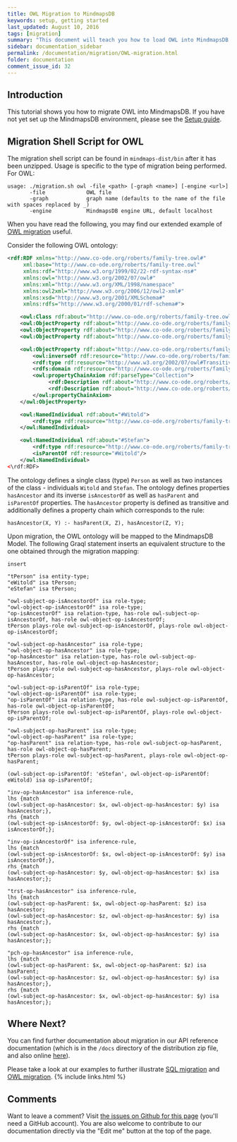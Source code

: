 ```yaml
---
title: OWL Migration to MindmapsDB
keywords: setup, getting started
last_updated: August 10, 2016
tags: [migration]
summary: "This document will teach you how to load OWL into MindmapsDB."
sidebar: documentation_sidebar
permalink: /documentation/migration/OWL-migration.html
folder: documentation
comment_issue_id: 32
---
```


## Introduction
This tutorial shows you how to migrate OWL into MindmapsDB. If you have not yet set up the MindmapsDB environment, please see the [Setup guide](../get-started/setup-guide.html).

## Migration Shell Script for OWL
The migration shell script can be found in `mindmaps-dist/bin` after it has been unzipped. Usage is specific to the type of migration being performed. For OWL:

```
usage: ./migration.sh owl -file <path> [-graph <name>] [-engine <url>]
       -file             OWL file
       -graph            graph name (defaults to the name of the file with spaces replaced by _)
       -engine           MindmapsDB engine URL, default localhost
```

When you have read the following, you may find our extended example of [OWL migration](../examples/OWL-migration.html) useful.

Consider the following OWL ontology:

```xml
<rdf:RDF xmlns="http://www.co-ode.org/roberts/family-tree.owl#"
     xml:base="http://www.co-ode.org/roberts/family-tree.owl"
     xmlns:rdf="http://www.w3.org/1999/02/22-rdf-syntax-ns#"
     xmlns:owl="http://www.w3.org/2002/07/owl#"
     xmlns:xml="http://www.w3.org/XML/1998/namespace"
     xmlns:owl2xml="http://www.w3.org/2006/12/owl2-xml#"
     xmlns:xsd="http://www.w3.org/2001/XMLSchema#"
     xmlns:rdfs="http://www.w3.org/2000/01/rdf-schema#">

    <owl:Class rdf:about="http://www.co-ode.org/roberts/family-tree.owl#Person"/>
    <owl:ObjectProperty rdf:about="http://www.co-ode.org/roberts/family-tree.owl#isAncestorOf"/>
    <owl:ObjectProperty rdf:about="http://www.co-ode.org/roberts/family-tree.owl#isParentOf"/>
    <owl:ObjectProperty rdf:about="http://www.co-ode.org/roberts/family-tree.owl#hasParent"/>

    <owl:ObjectProperty rdf:about="http://www.co-ode.org/roberts/family-tree.owl#hasAncestor">
        <owl:inverseOf rdf:resource="http://www.co-ode.org/roberts/family-tree.owl#isAncestorOf"/>
        <rdf:type rdf:resource="http://www.w3.org/2002/07/owl#TransitiveProperty"/>
        <rdfs:domain rdf:resource="http://www.co-ode.org/roberts/family-tree.owl#Person"/>
        <owl:propertyChainAxiom rdf:parseType="Collection">
             <rdf:Description rdf:about="http://www.co-ode.org/roberts/family-tree.owl#hasParent"/>
             <rdf:Description rdf:about="http://www.co-ode.org/roberts/family-tree.owl#hasAncestor"/>
        </owl:propertyChainAxiom>
    </owl:ObjectProperty>

    <owl:NamedIndividual rdf:about="#Witold">
        <rdf:type rdf:resource="http://www.co-ode.org/roberts/family-tree.owl#Person"/>
    </owl:NamedIndividual>

    <owl:NamedIndividual rdf:about="#Stefan">
        <rdf:type rdf:resource="http://www.co-ode.org/roberts/family-tree.owl#Person"/>
        <isParentOf rdf:resource="#Witold"/>
    </owl:NamedIndividual>
<\rdf:RDF>
```

The ontology defines a single class (type) `Person` as well as two instances of the class - individuals `Witold` and `Stefan`. The ontology defines properties `hasAncestor` and its inverse `isAncestorOf` as well as `hasParent` and `isParentOf` properties. The `hasAncestor` property is defined as transitive and additionally defines a property chain which corresponds to the rule:

```
hasAncestor(X, Y) :- hasParent(X, Z), hasAncestor(Z, Y);
```

Upon migration, the OWL ontology will be mapped to the MindmapsDB Model. The following Graql statement inserts an equivalent structure to the one obtained through the migration mapping:

```graql
insert

"tPerson" isa entity-type;
"eWitold" isa tPerson;
"eStefan" isa tPerson;

"owl-subject-op-isAncestorOf" isa role-type;
"owl-object-op-isAncestorOf" isa role-type;
"op-isAncestorOf" isa relation-type, has-role owl-subject-op-isAncestorOf, has-role owl-object-op-isAncestorOf;
tPerson plays-role owl-subject-op-isAncestorOf, plays-role owl-object-op-isAncestorOf;

"owl-subject-op-hasAncestor" isa role-type;
"owl-object-op-hasAncestor" isa role-type;
"op-hasAncestor" isa relation-type, has-role owl-subject-op-hasAncestor, has-role owl-object-op-hasAncestor;
tPerson plays-role owl-subject-op-hasAncestor, plays-role owl-object-op-hasAncestor;

"owl-subject-op-isParentOf" isa role-type;
"owl-object-op-isParentOf" isa role-type;
"op-isParentOf" isa relation-type, has-role owl-subject-op-isParentOf, has-role owl-object-op-isParentOf;
tPerson plays-role owl-subject-op-isParentOf, plays-role owl-object-op-isParentOf;

"owl-subject-op-hasParent" isa role-type;
"owl-object-op-hasParent" isa role-type;
"op-hasParent" isa relation-type, has-role owl-subject-op-hasParent, has-role owl-object-op-hasParent;
tPerson plays-role owl-subject-op-hasParent, plays-role owl-object-op-hasParent;

(owl-subject-op-isParentOf: 'eStefan', owl-object-op-isParentOf: eWitold) isa op-isParentOf;

"inv-op-hasAncestor" isa inference-rule,
lhs {match
(owl-subject-op-hasAncestor: $x, owl-object-op-hasAncestor: $y) isa hasAncestor;},
rhs {match
(owl-subject-op-isAncestorOf: $y, owl-object-op-isAncestorOf: $x) isa isAncestorOf;};

"inv-op-isAncestorOf" isa inference-rule,
lhs {match
(owl-subject-op-isAncestorOf: $x, owl-object-op-isAncestorOf: $y) isa isAncestorOf;},
rhs {match
(owl-subject-op-hasAncestor: $y, owl-object-op-hasAncestor: $x) isa hasAncestor;};

"trst-op-hasAncestor" isa inference-rule,
lhs {match
(owl-subject-op-hasParent: $x, owl-object-op-hasParent: $z) isa hasAncestor;
(owl-subject-op-hasAncestor: $z, owl-object-op-hasAncestor: $y) isa hasAncestor;},
rhs {match
(owl-subject-op-hasAncestor: $x, owl-object-op-hasAncestor: $y) isa hasAncestor;};

"pch-op-hasAncestor" isa inference-rule,
lhs {match
(owl-subject-op-hasParent: $x, owl-object-op-hasParent: $z) isa hasParent;
(owl-subject-op-hasAncestor: $z, owl-object-op-hasAncestor: $y) isa hasAncestor;},
rhs {match
(owl-subject-op-hasAncestor: $x, owl-object-op-hasAncestor: $y) isa hasAncestor;};
```

## Where Next?
You can find further documentation about migration in our API reference documentation (which is in the `/docs` directory of the distribution zip file, and also online [here](https://mindmaps.io/pages/api-reference/latest/index.html)).

Please take a look at our examples to further illustrate [SQL migration](../examples/SQL-migration.html) and [OWL migration](../examples/OWL-migration.html).
{% include links.html %}


## Comments
Want to leave a comment? Visit <a href="https://github.com/mindmapsdb/docs/issues/32" target="_blank">the issues on Github for this page</a> (you'll need a GitHub account). You are also welcome to contribute to our documentation directly via the "Edit me" button at the top of the page.
